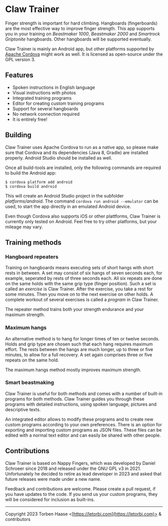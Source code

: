 # Claw Trainer

Finger strength is important for hard climbing. Hangboards (fingerboards) are the most effective way to improve finger strength. This app supports you in your training on *Beastmaker 1000*, *Beastmaker 2000* and *Smartrock Griptonite* hangboards. Other hangboards will be supported eventually.

Claw Trainer is mainly an Android app, but other platforms supported by [Apache Cordova](https://cordova.apache.org/) might work as well. It is licensed as open-source under the GPL version 3.

## Features

* Spoken instructions in English language
* Visual instructions with photos
* Integrated training programs
* Editor for creating custom training programs
* Support for several hangboards
* No network connection required
* It is entirely free!

## Building

Claw Trainer uses Apache Cordova to run as a native app, so please make sure that Cordova and its dependencies (Java 8, Gradle) are installed properly. Android Studio should be installed as well.

Once all build-tools are installed, only the following commands are required to build the Android app:

```
$ cordova platform add android
$ cordova build android
```

This will create an Android Studio project in the subfolder *platforms/android*. The command `cordova run android --emulator` can be used, to start the app directly in an emulated Android device.

Even though Cordova also supports iOS or other plattforms, Claw Trainer is currently only tested on Android. Feel free to try other platforms, but your mileage may vary.

## Training methods

### Hangboard repeaters

Training on hangboards means executing sets of short hangs with short rests in between. A set may consist of six hangs of seven seconds each, for example, seperated by rests of three seconds each. All six repeats are done on the same holds with the same grip type (finger position). Such a set is called an *exercise* is Claw Trainer. After the exercise, you take a rest for some minutes. Then you move on to the next exercise on other holds. A complete workout of several exercises is called a *program* in Claw Trainer.

The repeater method trains both your strength endurance and your maximum strength.

### Maximum hangs

An alternative method is to hang for longer times of ten or twelve seconds. Holds and grip type are chosen such that each hang requires maximum effort. The rests between the hangs are much longer, up to three or five minutes, to allow for a full recovery. A set again comprises three or five repeats on the same hold.

The maximum hangs method mostly improves maximum strength.

### Smart beastmaking

Claw Trainer is useful for both methods and comes with a number of built-in programs for both methods. Claw Trainer guides you through these programs with detailed instructions, using spoken language, pictures and descriptive texts.

An integrated editor allows to modify these programs and to create new custom programs according to your own preferences. There is an option for exporting and importing custom programs as JSON files. These files can be edited with a normal text editor and can easily be shared with other people.

## Contributions

Claw Trainer is based on Nappy Fingers, which was developed by Daniel Schroeer since 2018 and released under the GNU GPL v3 in 2021. Unfortunately he decided to retire as lead developer in 2023 and asked that future releases were made under a new name.

Feedback and contributions are welcome. Please create a pull request, if you have updates to the code. If you send us your custom programs, they will be considered for inclusion as built-ins.

----

Copyright 2023 Torben Haase \<[https://letorbi.com](https://letorbi.com)> & contributors
